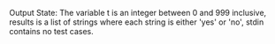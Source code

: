 Output State: The variable t is an integer between 0 and 999 inclusive, results is a list of strings where each string is either 'yes' or 'no', stdin contains no test cases.